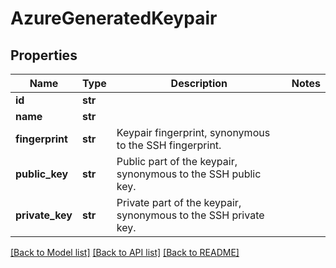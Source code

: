 # AzureGeneratedKeypair

## Properties
Name | Type | Description | Notes
------------ | ------------- | ------------- | -------------
**id** | **str** |  | 
**name** | **str** |  | 
**fingerprint** | **str** | Keypair fingerprint, synonymous to the SSH fingerprint.  | 
**public_key** | **str** | Public part of the keypair, synonymous to the SSH public key.  | 
**private_key** | **str** | Private part of the keypair, synonymous to the SSH private key. | 

[[Back to Model list]](../README.md#documentation-for-models) [[Back to API list]](../README.md#documentation-for-api-endpoints) [[Back to README]](../README.md)


